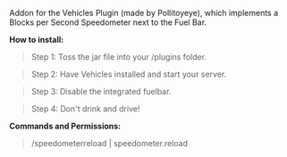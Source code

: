 Addon for the Vehicles Plugin (made by Pollitoyeye), which implements a Blocks per Second Speedometer next to the Fuel Bar.

**How to install:**
> Step 1:
  Toss the jar file into your /plugins folder.
  
> Step 2:
  Have Vehicles installed and start your server.
  
> Step 3:
  Disable the integrated fuelbar.
  
> Step 4:
  Don't drink and drive!

**Commands and Permissions:**
> /speedometerreload | speedometer.reload
